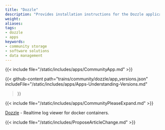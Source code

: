 ```yaml
---
title: "Dozzle"
description: "Provides installation instructions for the Dozzle application in TrueNAS."
weight: 
aliases:
tags:
- dozzle
- apps
keywords:
- community storage
- software solutions
- data management
---
```


{{< include file="/static/includes/apps/CommunityApp.md" >}}

{{< github-content 
    path="trains/community/dozzle/app_versions.json"
	includeFile="/static/includes/apps/Apps-Understanding-Versions.md"
>}}

{{< include file="/static/includes/apps/CommunityPleaseExpand.md" >}}

<a href="https://dozzle.dev">Dozzle</a> - Realtime log viewer for docker containers.

{{< include file="/static/includes/ProposeArticleChange.md" >}}
